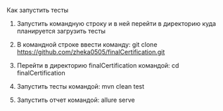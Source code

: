 Как запустить тесты

1. Запустить командную строку и в ней перейти в директорию куда планируется загрузить тесты

2. В командной строке ввести команду:
git clone https://github.com/zheka0505/finalCertification.git

3. Перейти в директорию finalCertification командой:
cd finalCertification

4. Запустить тесты командой:
mvn clean test

5. Запустить отчет командой:
allure serve
